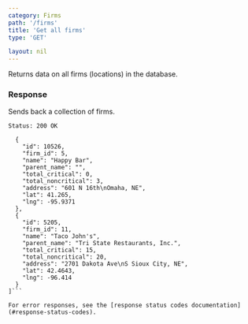 ```yaml
---
category: Firms
path: '/firms'
title: 'Get all firms'
type: 'GET'

layout: nil
---
```


Returns data on all firms (locations) in the database.

### Response

Sends back a collection of firms.

```Status: 200 OK```
```[
  {
    "id": 10526,
    "firm_id": 5,
    "name": "Happy Bar",
    "parent_name": "",
    "total_critical": 0,
    "total_noncritical": 3,
    "address": "601 N 16th\nOmaha, NE",
    "lat": 41.265,
    "lng": -95.9371
  },
  {
    "id": 5205,
    "firm_id": 11,
    "name": "Taco John's",
    "parent_name": "Tri State Restaurants, Inc.",
    "total_critical": 15,
    "total_noncritical": 20,
    "address": "2701 Dakota Ave\nS Sioux City, NE",
    "lat": 42.4643,
    "lng": -96.414
  }
]```

For error responses, see the [response status codes documentation](#response-status-codes).